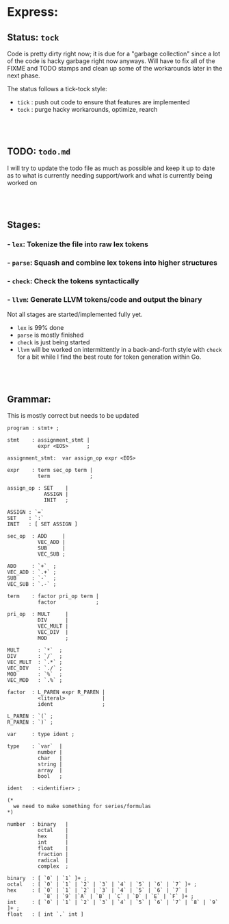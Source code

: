 # Express:

## Status: `tock`
Code is pretty dirty right now; it is due for a "garbage collection" since a lot of the code is hacky garbage right now anyways. Will have to fix all of the FIXME and TODO stamps and clean up some of the workarounds later in the next phase.

The status follows a tick-tock style:
- `tick` : push out code to ensure that features are implemented
- `tock` : purge hacky workarounds, optimize, rearch

<br>
<br>

## TODO: `todo.md`
I will try to update the todo file as much as possible and keep it up to date as to what is currently needing support/work and what is currently being worked on

<br>
<br>

## Stages:
### - `lex`:   Tokenize the file into raw lex tokens
### - `parse`: Squash and combine lex tokens into higher structures
### - `check`:   Check the tokens syntactically
### - `llvm`:    Generate LLVM tokens/code and output the binary  

Not all stages are started/implemented fully yet. 
- `lex` is 99% done
- `parse` is mostly finished
- `check` is just being started
- `llvm` will be worked on intermittently in a back-and-forth style with `check` for a bit while I find the best route for token generation within Go.

<br>
<br>

## Grammar:
This is mostly correct but needs to be updated
```bnf
program : stmt+ ;

stmt    : assignment_stmt |
          expr <EOS>      ;

assignment_stmt:  var assign_op expr <EOS>

expr    : term sec_op term |
          term             ;

assign_op : SET    |
            ASSIGN |
            INIT   ;

ASSIGN : `=`
SET    : `:`
INIT   : [ SET ASSIGN ]

sec_op  : ADD     |
          VEC_ADD |
          SUB     |
          VEC_SUB ;

ADD     : `+`  ;
VEC_ADD : `.+` ;
SUB     : `-`  ;
VEC_SUB : `.-` ;

term    : factor pri_op term |
          factor             ;

pri_op  : MULT     |
          DIV      |
          VEC_MULT |
          VEC_DIV  |
          MOD      ;

MULT      : `*`  ;
DIV       : `/`  ;
VEC_MULT  : `.*` ;
VEC_DIV   : `./` ;
MOD       : `%`  ;
VEC_MOD   : `.%` ;

factor  : L_PAREN expr R_PAREN |
          <literal>            |
          ident                ;

L_PAREN : `(` ;
R_PAREN : `)` ;

var     : type ident ;

type    : `var`  |
          number |
          char   |
          string |
          array  |
          bool   ;

ident   : <identifier> ;

(* 
  we need to make something for series/formulas
*)

number  : binary   |
          octal    |
          hex      |
          int      |
          float    |
          fraction |
          radical  |
          complex  ;

binary  : [ `0` | `1` ]+ ;
octal   : [ `0` | `1` | `2` | `3` | `4` | `5` | `6` | `7` ]+ ;
hex     : [ `0` | `1` | `2` | `3` | `4` | `5` | `6` | `7` |
            `8` | `9` |`A` | `B` | `C` | `D` | `E` | `F` ]+ ;
int     : [ `0` | `1` | `2` | `3` | `4` | `5` | `6` | `7` | `8` | `9` ]+ ;
float   : [ int `.` int ]
```
